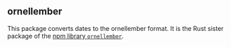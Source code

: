 ## ornellember

This package converts dates to the ornellember format. It is the Rust sister package of the [npm library `ornellember`](https://github.com/0rnella/ornellember). 